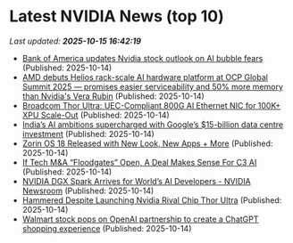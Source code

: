 # Latest NVIDIA News (top 10)
_Last updated: **2025-10-15 16:42:19**_

- [Bank of America updates Nvidia stock outlook on AI bubble fears](https://www.thestreet.com/technology/bank-of-america-updates-nvidia-stock-outlook-on-ai-bubble-fears) (Published: 2025-10-14)
- [AMD debuts Helios rack-scale AI hardware platform at OCP Global Summit 2025 — promises easier serviceability and 50% more memory than Nvidia's Vera Rubin](https://www.tomshardware.com/tech-industry/amd-debuts-helios-rack-scale-ai-hardware-platform-at-ocp-global-summit-2025-promises-easier-serviceability-and-50-percent-more-memory-than-nvidias-vera-rubin) (Published: 2025-10-14)
- [Broadcom Thor Ultra: UEC-Compliant 800G AI Ethernet NIC for 100K+ XPU Scale-Out](https://www.storagereview.com/news/broadcom-thor-ultra-uec-compliant-800g-ai-ethernet-nic-for-100k-xpu-scale-out) (Published: 2025-10-14)
- [India’s AI ambitions supercharged with Google’s $15-billion data centre investment](https://www.livemint.com/companies/ai-ambitions-google-15-billion-data-centre-microsoft-investment-meta-adani-reliance-l-t-big-tech-renewable-energy-11760451512639.html) (Published: 2025-10-14)
- [Zorin OS 18 Released with New Look, New Apps + More](https://www.omgubuntu.co.uk/2025/10/zorin-os-18-released-with-new-look-new-apps-more) (Published: 2025-10-14)
- [If Tech M&A “Floodgates” Open, A Deal Makes Sense For C3 AI](https://www.forbes.com/sites/rscottraynovich/2025/10/14/if-tech-ma-floodgates-open-a-deal-makes-sense-for-c3-ai/) (Published: 2025-10-14)
- [NVIDIA DGX Spark Arrives for World’s AI Developers - NVIDIA Newsroom](https://slashdot.org/firehose.pl?op=view&amp;id=179780962) (Published: 2025-10-14)
- [Hammered Despite Launching Nvidia Rival Chip Thor Ultra](https://biztoc.com/x/7e97fd49157645df) (Published: 2025-10-14)
- [Walmart stock pops on OpenAI partnership to create a ChatGPT shopping experience](https://finance.yahoo.com/news/walmart-stock-pops-on-openai-partnership-to-create-a-chatgpt-shopping-experience-160427665.html) (Published: 2025-10-14)
